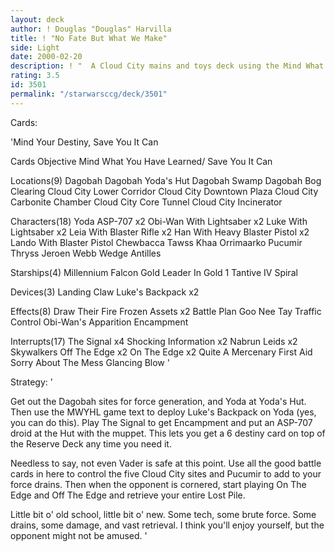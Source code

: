 ```yaml
---
layout: deck
author: ! Douglas "Douglas" Harvilla
title: ! "No Fate But What We Make"
side: Light
date: 2000-02-20
description: ! "  A Cloud City mains and toys deck using the Mind What You Have Learned objective.	Get a 6 when you need it, kick the empire off the city in the clouds, and retrieve your entire Lost Pile."
rating: 3.5
id: 3501
permalink: "/starwarsccg/deck/3501"
---
```

Cards: 

'Mind Your Destiny, Save You It Can

Cards Objective
Mind What You Have Learned/
Save You It Can

Locations(9)
Dagobah
Dagobah Yoda's Hut
Dagobah Swamp
Dagobah Bog Clearing
Cloud City Lower Corridor
Cloud City Downtown Plaza
Cloud City Carbonite Chamber
Cloud City Core Tunnel
Cloud City Incinerator

Characters(18)
Yoda
ASP-707 x2
Obi-Wan With Lightsaber x2
Luke With Lightsaber x2
Leia With Blaster Rifle x2
Han With Heavy Blaster Pistol x2
Lando With Blaster Pistol
Chewbacca
Tawss Khaa
Orrimaarko
Pucumir Thryss
Jeroen Webb
Wedge Antilles

Starships(4)
Millennium Falcon
Gold Leader In Gold 1
Tantive IV
Spiral

Devices(3)
Landing Claw
Luke's Backpack x2

Effects(8)
Draw Their Fire
Frozen Assets x2
Battle Plan
Goo Nee Tay
Traffic Control
Obi-Wan's Apparition
Encampment

Interrupts(17)
The Signal x4
Shocking Information x2
Nabrun Leids x2
Skywalkers
Off The Edge x2
On The Edge x2
Quite A Mercenary
First Aid
Sorry About The Mess
Glancing Blow  '

Strategy: '

  Get out the Dagobah sites for force generation, and Yoda at Yoda's Hut.  Then use the MWYHL game text to deploy Luke's Backpack on Yoda (yes, you can do this).	Play The Signal to get Encampment and put an ASP-707 droid at the Hut with the muppet.	This lets you get a 6 destiny card on top of the Reserve Deck any time you need it.

  Needless to say, not even Vader is safe at this point.  Use all the good battle cards in here to control the five Cloud City sites and Pucumir to add to your force drains.  Then when the opponent is cornered, start playing On The Edge and Off The Edge and retrieve your entire Lost Pile.

  Little bit o' old school, little bit o' new.  Some tech, some brute force.	Some drains, some damage, and vast retrieval.  I think you'll enjoy yourself, but the opponent might not be amused. '
